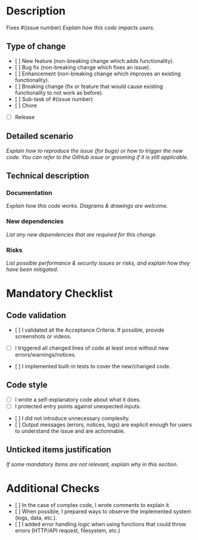 # Description

Fixes #(issue number)
*Explain how this code impacts users.*

## Type of change

- [ ] New feature (non-breaking change which adds functionality).
- [ ] Bug fix (non-breaking change which fixes an issue).
- [ ] Enhancement (non-breaking change which improves an existing functionality).
- [ ] Breaking change (fix or feature that would cause existing functionality to not work as before).
- [ ] Sub-task of #(issue number)
- [ ] Chore
- [ ] Release

## Detailed scenario

*Explain how to reproduce the issue (for bugs) or how to trigger the new code. You can refer to the GitHub issue or grooming if it is still applicable.*

## Technical description

### Documentation

*Explain how this code works. Diagrams & drawings are welcome.*

### New dependencies

*List any new dependencies that are required for this change.*

### Risks

*List possible performance & security issues or risks, and explain how they have been mitigated.*

# Mandatory Checklist

## Code validation

- [ ] I validated all the Acceptance Criteria. If possible, provide screenshots or videos.
- [ ] I triggered all changed lines of code at least once without new errors/warnings/notices.
- [ ] I implemented built-in tests to cover the new/changed code.

## Code style

- [ ] I wrote a self-explanatory code about what it does.
- [ ] I protected entry points against unexpected inputs.
- [ ] I did not introduce unnecessary complexity.
- [ ] Output messages (errors, notices, logs) are explicit enough for users to understand the issue and are actionnable.

## Unticked items justification

*If some mandatory items are not relevant, explain why in this section.*

# Additional Checks
- [ ] In the case of complex code, I wrote comments to explain it.
- [ ] When possible, I prepared ways to observe the implemented system (logs, data, etc.).
- [ ] I added error handling logic when using functions that could throw errors (HTTP/API request, filesystem, etc.)
